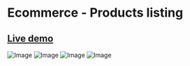 # Ecommerce - Products listing

## [Live demo](https://github-jpwx3x.stackblitz.io)

![Image](https://i.imgflip.com/32rdbv.gif)
![Image](https://i.imgflip.com/32rdjo.gif)
![Image](https://i.imgflip.com/32rdl6.gif)
![Image](https://i.imgflip.com/32rdm4.gif)
